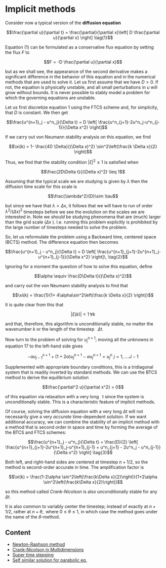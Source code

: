 # Implicit methods

Consider now a typical version of the __diffusion equation__

$$\frac{\partial u}{\partial t} = \frac{\partial}{\partial x}\left[ D \frac{\partial u}{\partial x} \right] \tag{1}$$

Equation (1) can be formulated as a conservative flux equation by setting the flux $F$ to

$$F = -D \frac{\partial u}{\partial x}$$

but as we shall see, the appearance of the second derivative makes a significant difference in the behavior of this equation and in the numerical methods that are used to solve it. Let us first assume that we have $D > 0$. If not, the equation is physically unstable, and all small perturbations in $u$ will grow without bounds. It is never possible to stably model a problem for which the governing equations are unstable.

Let us first discretize equation 1 using the FTCS scheme and, for simplicity, that $D$ is constant. We then get

$$\frac{u^{n+1}_j - u^n_j}{\Delta t} = D \left[ \frac{u^n_{j+1}-2u^n_j-u^n_{j-1}}{\Delta x^2} \right]$$

If we carry out von Neumann stability analysis on this equation, we find

$$\xi(k) = 1- \frac{4D \Delta}{(\Delta x)^2} \sin^2\left(\frac{k \Delta x}{2} \right)$$

Thus, we find that the stability condition $|\xi|^2\leq 1$ is satisfied when

$$\frac{2D\Delta t}{(\Delta x)^2} \leq 1$$

Assuming that the typical scale we are studying is given by $\lambda$ then the diffusion time scale for this scale is

$$\frac{\lambda^2}{D}\sim \tau$$

but since we have that $\lambda > \Delta x$, it follows that we will have to run of order $\lambda^2 / (\Delta x)^2$ timesteps before we see the evolution on the scales we are interested in. Note we _should_ be studying phenomena that are (much) larger than the grid scale ($\Delta x$ ). I.e. running this problem explicitly is prohibited by the large number of timesteps needed to solve the problem.

So, let us reformulate the problem using a Backward time, centered space (BCTS) method. The difference
equation then becomes

$$\frac{u^{n+1}_j - u^n_j}{\Delta t} = D \left[ \frac{u^{n+1}_{j+1}-2u^{n+1}_j-u^{n+1}_{j-1}}{\Delta x^2} \right]\, \tag{2}$$

Ignoring for a moment the question of how to solve this equation, define

$$\alpha \equiv \frac{D\Delta t}{(\Delta x)^2}$$

and carry out the von Neumann stability analysis to find that

$$\xi(k) = \frac{1}{1+ 4\alpha\sin^2\left(\frac{k \Delta x}{2} \right)}$$

It is quite clear from this that

$$|\xi(k)|<1 \, \forall k$$

and that, therefore, this algorithm is unconditionally stable, no matter the wavenumber $k$ or the length of the timestep  $\Delta t$.

Now turn to the problem of solving for $u^{n+1}_j$; moving all the unknowns in equation 17 to the left-hand side gives
<!-- AP: Equation 17 mentioned in previous line is unclear -->
$$-\alpha u^{n+1}_{j-1} + (1 + 2 \alpha)u^{n+1}_j - \alpha u^{n+1}_j = u_j^n \, \, j = 1,.... J-1$$

Supplemented with appropriate boundary conditions, this is a tridiagonal system that is readily inverted by standard methods. We can use the BTCS method to derive the equilibrium solution

$$\frac{\partial^2 u}{\partial x^2} = 0$$

of this equation via relaxation with a very long  t since the system is unconditionally stable. This is a characteristic feature of implicit methods.

Of course, solving the diffusion equation with a very long $\Delta t$ will not necessarily give a very _accurate_ time-dependent solution. If we want additional accuracy, we can combine the stability of an implicit method with a method that is second order in space and time by forming the average of the BTCS and FTCS schemes:

$$\frac{u^{n+1}_j - u^n_j}{\Delta t} = \frac{D}{2} \left[ \frac{u^{n+1}_{j+1}-2u^{n+1}_j-u^{n+1}_{j-1} + u^n_{j+1} - 2u^n_j - u^n_{j-1}}{\Delta x^2} \right] \tag{3}$$

Both left, and right-hand sides are centered at timestep $n+ 1/2$, so the method is second-order accurate in time. The amplification factor is

$$\xi(k) = \frac{1-2\alpha \sin^2\left(\frac{k\Delta x}{2}\right)}{1+2\alpha \sin^2\left(\frac{k\Delta x}{2}\right)}$$

so this method called _Crank-Nicolson_ is also unconditionally stable for any $\Delta t$.

It is also common to variably center the timestep; instead of exactly at $n + 1/2$, rather at $n + \theta$, where $0 \leq \theta \leq 1$, in which case the method goes under the name of the $\theta$-method.

## Content

- [Newton-Raphson method](Newton-Raphson-method)
- [Crank-Nicolson in Multidimensions](Crank-Nicolson-in-Multidimensions)
- [Super time stepping](Super-time-stepping)
- [Self similar solution for parabolic eq.](Self-similar-solution-for-parabolic-eq)
